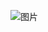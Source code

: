 ![图片](https://user-images.githubusercontent.com/38878365/184474377-49be1b0a-aa7f-4bba-8c1b-2f0769e2c474.png)
